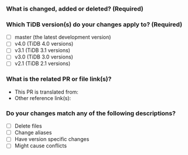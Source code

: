 <!--Thanks for your contribution to TiDB documentation. Please answer the following questions.-->

### What is changed, added or deleted? (Required)

<!--Tell us what you did and why.-->

### Which TiDB version(s) do your changes apply to? (Required)

<!-- You **must** choose the TiDB version(s) that your changes apply to. Fill in "x" in [] to tick the checkbox below.-->

- [ ] master (the latest development version)
- [ ] v4.0 (TiDB 4.0 versions)
- [ ] v3.1 (TiDB 3.1 versions)
- [ ] v3.0 (TiDB 3.0 versions)
- [ ] v2.1 (TiDB 2.1 versions)

<!-- For contributors with **WRITE ACCESS** in this repo:
If you select **two or more** versions from above, to trigger the bot to cherry-pick this PR to your desired release branch(es), you **must** add labels such as "needs-cherry-pick-4.0", "needs-cherry-pick-3.1", "needs-cherry-pick-3.0", or "needs-cherry-pick-2.1" on the right side of this PR page.-->

### What is the related PR or file link(s)?

<!--Give us some reference link(s) that might help quickly review and merge your PR.-->

- This PR is translated from:
- Other reference link(s):

### Do your changes match any of the following descriptions?

<!-- Provide as much information as possible so that reviewers can review your changes more efficiently.
If you are not sure of the options, leave it as it is. -->

- [ ] Delete files
- [ ] Change aliases
- [ ] Have version specific changes <!-- If yes, please add the label "version-specific-changes-required"-->
- [ ] Might cause conflicts
